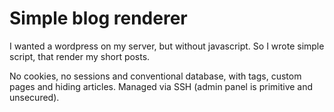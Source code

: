 # Simple blog renderer
I wanted a wordpress on my server, but without javascript. So I wrote simple script, that render my short posts.

No cookies, no sessions and conventional database, with tags, custom pages and hiding articles. Managed via SSH (admin panel is primitive and unsecured).
